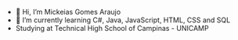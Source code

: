 - 👋 Hi, I’m Mickeias Gomes Araujo
- 🌱 I’m currently learning C#, Java, JavaScript, HTML, CSS and SQL
- Studying at Technical High School of Campinas - UNICAMP
<!---
MickeiasGA/MickeiasGA is a ✨ special ✨ repository because its `README.md` (this file) appears on your GitHub profile.
You can click the Preview link to take a look at your changes.
--->
